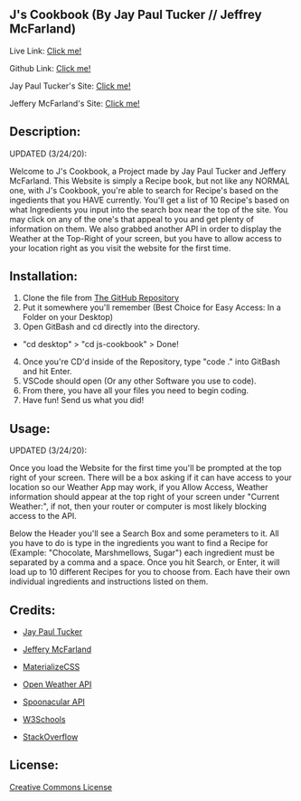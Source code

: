 ## J's Cookbook (By Jay Paul Tucker // Jeffrey McFarland)
Live Link:  [Click me!](https://jayptucker.github.io/js-cookbook/)

Github Link: [Click me!](https://github.com/JayPTucker/js-cookbook)

Jay Paul Tucker's Site:  [Click me!](https://jayptucker.github.io/)

Jeffery McFarland's Site: [Click me!](https://jeffreymcfarland.github.io/)

## Description:
UPDATED (3/24/20):

Welcome to J's Cookbook, a Project made by Jay Paul Tucker and Jeffery McFarland.  This Website is simply a Recipe book, but not like any NORMAL one, with J's Cookbook, you're able to search for Recipe's based on the ingedients that you HAVE currently.  You'll get a list of 10 Recipe's based on what Ingredients you input into the search box near the top of the site.  You may click on any of the one's that appeal to you and get plenty of information on them.  We also grabbed another API in order to display the Weather at the Top-Right of your screen, but you have to allow access to your location right as you visit the website for the first time.

## Installation:
1. Clone the file from [The GitHub Repository](https://github.com/JayPTucker/js-cookbook)
2. Put it somewhere you'll remember (Best Choice for Easy Access: In a Folder on your Desktop)
3. Open GitBash and cd directly into the directory.
- "cd desktop" > "cd js-cookbook" > Done!
4. Once you're CD'd inside of the Repository, type "code ." into GitBash and hit Enter.
5. VSCode should open (Or any other Software you use to code).
6. From there, you have all your files you need to begin coding.
7. Have fun! Send us what you did!

## Usage:
UPDATED (3/24/20):

Once you load the Website for the first time you'll be prompted at the top right of your screen.  There will be a box asking if it can have access to your location so our Weather App may work, if you Allow Access, Weather information should appear at the top right of your screen under "Current Weather:", if not, then your router or computer is most likely blocking access to the API.

Below the Header you'll see a Search Box and some perameters to it.  All you have to do is type in the ingredients you want to find a Recipe for (Example: "Chocolate, Marshmellows, Sugar") each ingredient must be separated by a comma and a space.  Once you hit Search, or Enter, it will load up to 10 different Recipes for you to choose from.  Each have their own individual ingredients and instructions listed on them.

## Credits:
- [Jay Paul Tucker](https://jayptucker.github.io)
- [Jeffery McFarland](https://jeffreymcfarland.github.io/)

- [MaterializeCSS](https://materializecss.com/)
- [Open Weather API](https://openweathermap.org/api)
- [Spoonacular API](https://rapidapi.com/spoonacular/api/recipe-food-nutrition)
- [W3Schools](https://www.w3schools.com/)
- [StackOverflow](https://stackoverflow.com/)

## License:
[Creative Commons License](https://creativecommons.org/licenses/by-nc-nd/4.0/)